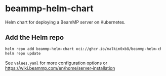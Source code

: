 # beammp-helm-chart

Helm chart for deploying a BeamMP server on Kubernetes.

## Add the Helm repo

```sh
helm repo add beammp-helm-chart oci://ghcr.io/malkin0xb8/beammp-helm-chart
helm repo update
```

See `values.yaml` for more configuration options or https://wiki.beammp.com/en/home/server-installation